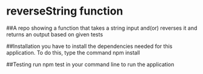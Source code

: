# reverseString function

##A repo showing a function that takes a string input and(or) reverses it and returns an output based on given tests

##Installation
you have to install the dependencies  needed for this application. To do this, type the command npm install 

##Testing
run npm test in your command line to run the application
